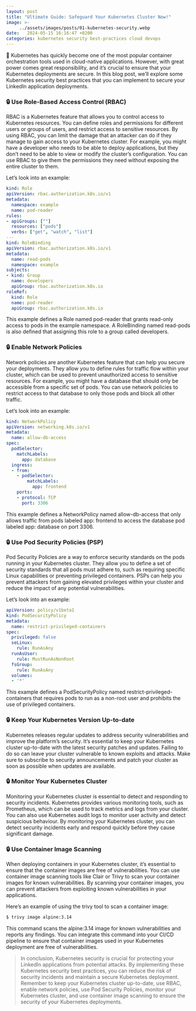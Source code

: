 ```yaml
---
layout: post
title: "Ultimate Guide: Safeguard Your Kubernetes Cluster Now!"
image: >-
     ../assets/images/posts/01-kubernetes-security.webp
date:   2024-05-15 16:16:47 +0200
categories: kubernetes security best-practices cloud devops
---
```


🚀 Kubernetes has quickly become one of the most popular container orchestration tools used in cloud-native applications. However, with great power comes great responsibility, and it’s crucial to ensure that your Kubernetes deployments are secure. In this blog post, we’ll explore some Kubernetes security best practices that you can implement to secure your LinkedIn application deployments.

### 🔒 Use Role-Based Access Control (RBAC)

RBAC is a Kubernetes feature that allows you to control access to Kubernetes resources. You can define roles and permissions for different users or groups of users, and restrict access to sensitive resources. By using RBAC, you can limit the damage that an attacker can do if they manage to gain access to your Kubernetes cluster. For example, you might have a developer who needs to be able to deploy applications, but they don’t need to be able to view or modify the cluster’s configuration. You can use RBAC to give them the permissions they need without exposing the entire cluster to them.

Let’s look into an example:

```yaml
kind: Role
apiVersion: rbac.authorization.k8s.io/v1
metadata:
  namespace: example
  name: pod-reader
rules:
- apiGroups: [""]
  resources: ["pods"]
  verbs: ["get", "watch", "list"]
---
kind: RoleBinding
apiVersion: rbac.authorization.k8s.io/v1
metadata:
  name: read-pods
  namespace: example
subjects:
- kind: Group
  name: developers
  apiGroup: rbac.authorization.k8s.io
roleRef:
  kind: Role
  name: pod-reader
  apiGroup: rbac.authorization.k8s.io
```

This example defines a Role named pod-reader that grants read-only access to pods in the example namespace. A RoleBinding named read-pods is also defined that assigning this role to a group called developers.

### 🔒 Enable Network Policies

Network policies are another Kubernetes feature that can help you secure your deployments. They allow you to define rules for traffic flow within your cluster, which can be used to prevent unauthorized access to sensitive resources. For example, you might have a database that should only be accessible from a specific set of pods. You can use network policies to restrict access to that database to only those pods and block all other traffic.

Let’s look into an example:

```yaml
kind: NetworkPolicy
apiVersion: networking.k8s.io/v1
metadata:
  name: allow-db-access
spec:
  podSelector:
    matchLabels:
      app: database
  ingress:
  - from:
    - podSelector:
        matchLabels:
          app: frontend
    ports:
    - protocol: TCP
      port: 3306
```

This example defines a NetworkPolicy named allow-db-access that only allows traffic from pods labeled app: frontend to access the database pod labeled app: database on port 3306.

### 🔒 Use Pod Security Policies (PSP)

Pod Security Policies are a way to enforce security standards on the pods running in your Kubernetes cluster. They allow you to define a set of security standards that all pods must adhere to, such as requiring specific Linux capabilities or preventing privileged containers. PSPs can help you prevent attackers from gaining elevated privileges within your cluster and reduce the impact of any potential vulnerabilities.

Let’s look into an example:

```yaml
apiVersion: policy/v1beta1
kind: PodSecurityPolicy
metadata:
  name: restrict-privileged-containers
spec:
  privileged: false
  seLinux:
    rule: RunAsAny
  runAsUser:
    rule: MustRunAsNonRoot
  fsGroup:
    rule: RunAsAny
  volumes:
  - '*'
```

This example defines a PodSecurityPolicy named restrict-privileged-containers that requires pods to run as a non-root user and prohibits the use of privileged containers.

### 🔒 Keep Your Kubernetes Version Up-to-date

Kubernetes releases regular updates to address security vulnerabilities and improve the platform’s security. It’s essential to keep your Kubernetes cluster up-to-date with the latest security patches and updates. Failing to do so can leave your cluster vulnerable to known exploits and attacks. Make sure to subscribe to security announcements and patch your cluster as soon as possible when updates are available.

### 🔒 Monitor Your Kubernetes Cluster

Monitoring your Kubernetes cluster is essential to detect and responding to security incidents. Kubernetes provides various monitoring tools, such as Prometheus, which can be used to track metrics and logs from your cluster. You can also use Kubernetes audit logs to monitor user activity and detect suspicious behaviour. By monitoring your Kubernetes cluster, you can detect security incidents early and respond quickly before they cause significant damage.

### 🔒 Use Container Image Scanning

When deploying containers in your Kubernetes cluster, it’s essential to ensure that the container images are free of vulnerabilities. You can use container image scanning tools like Clair or Trivy to scan your container images for known vulnerabilities. By scanning your container images, you can prevent attackers from exploiting known vulnerabilities in your applications.

Here’s an example of using the trivy tool to scan a container image:

```bash
$ trivy image alpine:3.14
```

This command scans the alpine:3.14 image for known vulnerabilities and reports any findings. You can integrate this command into your CI/CD pipeline to ensure that container images used in your Kubernetes deployment are free of vulnerabilities.

> In conclusion, Kubernetes security is crucial for protecting your LinkedIn applications from potential attacks. By implementing these Kubernetes security best practices, you can reduce the risk of security incidents and maintain a secure Kubernetes deployment. Remember to keep your Kubernetes cluster up-to-date, use RBAC, enable network policies, use Pod Security Policies, monitor your Kubernetes cluster, and use container image scanning to ensure the security of your Kubernetes deployments.
